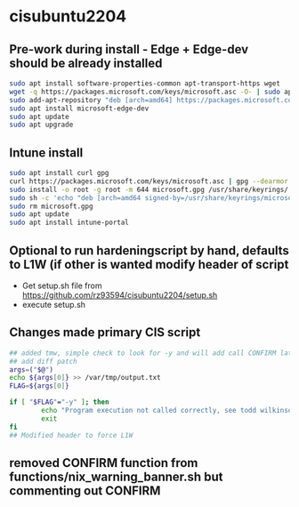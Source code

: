 # cisubuntu2204

## Pre-work during install -  Edge + Edge-dev should be already installed
```bash
sudo apt install software-properties-common apt-transport-https wget
wget -q https://packages.microsoft.com/keys/microsoft.asc -O- | sudo apt-key add -
sudo add-apt-repository "deb [arch=amd64] https://packages.microsoft.com/repos/edge stable main"
sudo apt install microsoft-edge-dev
sudo apt update
sudo apt upgrade
```

## Intune install
```bash
sudo apt install curl gpg
curl https://packages.microsoft.com/keys/microsoft.asc | gpg --dearmor > microsoft.gpg
sudo install -o root -g root -m 644 microsoft.gpg /usr/share/keyrings/
sudo sh -c 'echo "deb [arch=amd64 signed-by=/usr/share/keyrings/microsoft.gpg] https://packages.microsoft.com/ubuntu/22.04/prod jammy main" > /etc/apt/sources.list.d/microsoft-ubuntu-jammy-prod.list'
sudo rm microsoft.gpg
sudo apt update
sudo apt install intune-portal
```

## Optional to run hardeningscript by hand, defaults to L1W (if other is wanted modify header of script

* Get setup.sh file from https://github.com/rz93594/cisubuntu2204/setup.sh
* execute setup.sh

## Changes made primary CIS script
```bash
## added tmw, simple check to look for -y and will add call CONFIRM later if no -y
## add diff patch
args=("$@")
echo ${args[0]} >> /var/tmp/output.txt
FLAG=${args[0]}

if [ "$FLAG"="-y" ]; then
        echo "Program execution not called correctly, see todd wilkinson"
        exit
fi
## Modified header to force L1W
```

## removed CONFIRM function from functions/nix_warning_banner.sh but commenting out CONFIRM



